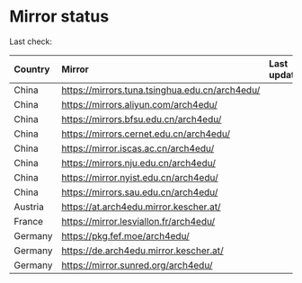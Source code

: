 <script src="./time.js"></script>
# Mirror status
Last check: <script type="text/javascript">localize(1721705050.6966999);</script>

|Country|Mirror|Last update|
|:------|:-----|:----------|
|China|https://mirrors.tuna.tsinghua.edu.cn/arch4edu/|<script type="text/javascript">localize(1721673297);</script>|
|China|https://mirrors.aliyun.com/arch4edu/|<script type="text/javascript">localize(1721673297);</script>|
|China|https://mirrors.bfsu.edu.cn/arch4edu/|<script type="text/javascript">localize(1721673297);</script>|
|China|https://mirrors.cernet.edu.cn/arch4edu/|<script type="text/javascript">localize(1721673297);</script>|
|China|https://mirror.iscas.ac.cn/arch4edu/|<script type="text/javascript">localize(1721673297);</script>|
|China|https://mirrors.nju.edu.cn/arch4edu/|<script type="text/javascript">localize(1721586762);</script>|
|China|https://mirror.nyist.edu.cn/arch4edu/|<script type="text/javascript">localize(1721630149);</script>|
|China|https://mirrors.sau.edu.cn/arch4edu/|<script type="text/javascript">localize(1721673297);</script>|
|Austria|https://at.arch4edu.mirror.kescher.at/|<script type="text/javascript">localize(1721673297);</script>|
|France|https://mirror.lesviallon.fr/arch4edu/|<script type="text/javascript">localize(1721673297);</script>|
|Germany|https://pkg.fef.moe/arch4edu/|<script type="text/javascript">localize(1721673297);</script>|
|Germany|https://de.arch4edu.mirror.kescher.at/|<script type="text/javascript">localize(1721673297);</script>|
|Germany|https://mirror.sunred.org/arch4edu/|<script type="text/javascript">localize(1721673297);</script>|

<script src="./tablefilter/tablefilter.js"></script>
<script src="./table.js"></script>